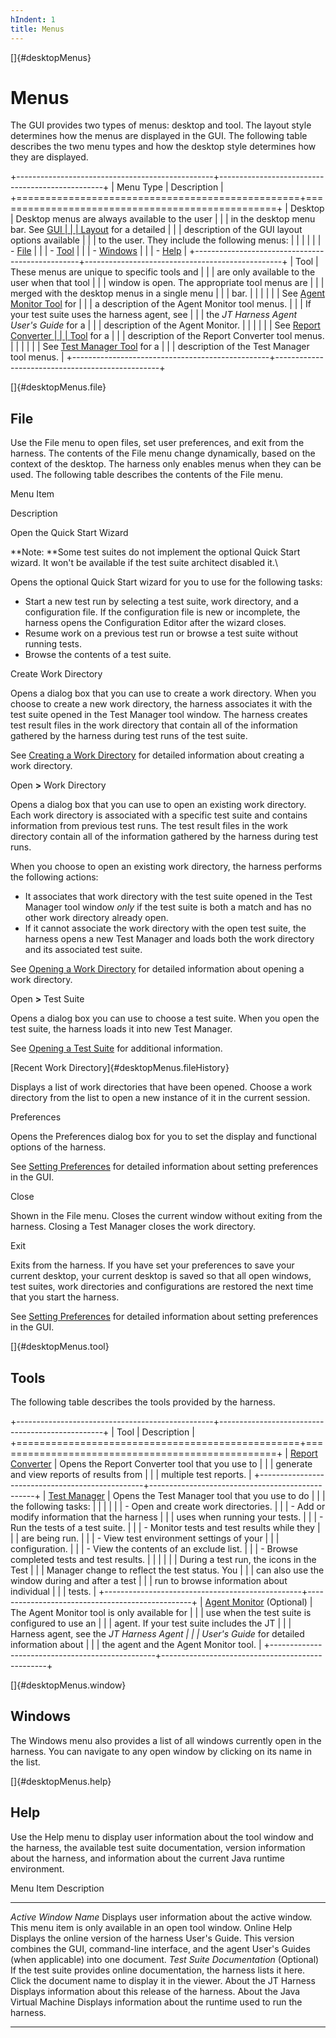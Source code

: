 ```yaml
---
hIndent: 1
title: Menus
---
```


[]{#desktopMenus}

# Menus

The GUI provides two types of menus: desktop and tool. The layout style determines how the menus are
displayed in the GUI. The following table describes the two menu types and how the desktop style
determines how they are displayed.

+-------------------------------------------------+-------------------------------------------------+
| Menu Type                                       | Description                                     |
+=================================================+=================================================+
| Desktop                                         | Desktop menus are always available to the user  |
|                                                 | in the desktop menu bar. See [GUI               |
|                                                 | Layout](desktopStyles.html) for a detailed      |
|                                                 | description of the GUI layout options available |
|                                                 | to the user. They include the following menus:  |
|                                                 |                                                 |
|                                                 | -   [File](#desktopMenus.file)                  |
|                                                 | -   [Tool](desktopMenus.html#desktopMenus.tool) |
|                                                 | -   [Windows](#desktopMenus.window)             |
|                                                 | -   [Help](#desktopMenus.help)                  |
+-------------------------------------------------+-------------------------------------------------+
| Tool                                            | These menus are unique to specific tools and    |
|                                                 | are only available to the user when that tool   |
|                                                 | window is open. The appropriate tool menus are  |
|                                                 | merged with the desktop menus in a single menu  |
|                                                 | bar.                                            |
|                                                 |                                                 |
|                                                 | See [Agent Monitor Tool](agentMonitor.html) for |
|                                                 | a description of the Agent Monitor tool menus.  |
|                                                 | If your test suite uses the harness agent, see  |
|                                                 | the *JT Harness Agent User\'s Guide* for a      |
|                                                 | description of the Agent Monitor.               |
|                                                 |                                                 |
|                                                 | See [Report Converter                           |
|                                                 | Tool](../mergeReports/window.html) for a        |
|                                                 | description of the Report Converter tool menus. |
|                                                 |                                                 |
|                                                 | See [Test Manager Tool](window.html) for a      |
|                                                 | description of the Test Manager tool menus.     |
+-------------------------------------------------+-------------------------------------------------+

[]{#desktopMenus.file}

## File

Use the File menu to open files, set user preferences, and exit from the harness. The contents of
the File menu change dynamically, based on the context of the desktop. The harness only enables
menus when they can be used. The following table describes the contents of the File menu.

Menu Item

Description

Open the Quick Start Wizard

**Note: **Some test suites do not implement the optional Quick Start wizard. It won\'t be available
if the test suite architect disabled it.\

Opens the optional Quick Start wizard for you to use for the following tasks:

-   Start a new test run by selecting a test suite, work directory, and a configuration file. If the
    configuration file is new or incomplete, the harness opens the Configuration Editor after the
    wizard closes.
-   Resume work on a previous test run or browse a test suite without running tests.
-   Browse the contents of a test suite.

Create Work Directory

Opens a dialog box that you can use to create a work directory. When you choose to create a new work
directory, the harness associates it with the test suite opened in the Test Manager tool window. The
harness creates test result files in the work directory that contain all of the information gathered
by the harness during test runs of the test suite.

See [Creating a Work Directory](../start/createDirectory.html) for detailed information about
creating a work directory.

Open **\>** Work Directory

Opens a dialog box that you can use to open an existing work directory. Each work directory is
associated with a specific test suite and contains information from previous test runs. The test
result files in the work directory contain all of the information gathered by the harness during
test runs.

When you choose to open an existing work directory, the harness performs the following actions:

-   It associates that work directory with the test suite opened in the Test Manager tool window
    *only* if the test suite is both a match and has no other work directory already open.
-   If it cannot associate the work directory with the open test suite, the harness opens a new Test
    Manager and loads both the work directory and its associated test suite.

See [Opening a Work Directory](../start/openDirectory.html) for detailed information about opening a
work directory.

Open **\>** Test Suite

Opens a dialog box you can use to choose a test suite. When you open the test suite, the harness
loads it into new Test Manager.

See [Opening a Test Suite](../start/openTestSuite.html) for additional information.

[Recent Work Directory]{#desktopMenus.fileHistory}

Displays a list of work directories that have been opened. Choose a work directory from the list to
open a new instance of it in the current session.

Preferences

Opens the Preferences dialog box for you to set the display and functional options of the harness.

See [Setting Preferences](prefsDialog.html) for detailed information about setting preferences in
the GUI.

Close

Shown in the File menu. Closes the current window without exiting from the harness. Closing a Test
Manager closes the work directory.

Exit

Exits from the harness. If you have set your preferences to save your current desktop, your current
desktop is saved so that all open windows, test suites, work directories and configurations are
restored the next time that you start the harness.

See [Setting Preferences](prefsDialog.html) for detailed information about setting preferences in
the GUI.

[]{#desktopMenus.tool}

## Tools

The following table describes the tools provided by the harness.

+-------------------------------------------------+-------------------------------------------------+
| Tool                                            | Description                                     |
+=================================================+=================================================+
| [Report Converter](reportMerge.html)            | Opens the Report Converter tool that you use to |
|                                                 | generate and view reports of results from       |
|                                                 | multiple test reports.                          |
+-------------------------------------------------+-------------------------------------------------+
| [Test Manager](window.html)                     | Opens the Test Manager tool that you use to do  |
|                                                 | the following tasks:                            |
|                                                 |                                                 |
|                                                 | -   Open and create work directories.           |
|                                                 | -   Add or modify information that the harness  |
|                                                 |     uses when running your tests.               |
|                                                 | -   Run the tests of a test suite.              |
|                                                 | -   Monitor tests and test results while they   |
|                                                 |     are being run.                              |
|                                                 | -   View test environment settings of your      |
|                                                 |     configuration.                              |
|                                                 | -   View the contents of an exclude list.       |
|                                                 | -   Browse completed tests and test results.    |
|                                                 |                                                 |
|                                                 | During a test run, the icons in the Test        |
|                                                 | Manager change to reflect the test status. You  |
|                                                 | can also use the window during and after a test |
|                                                 | run to browse information about individual      |
|                                                 | tests.                                          |
+-------------------------------------------------+-------------------------------------------------+
| [Agent Monitor](agentMonitor.html) (Optional)   | The Agent Monitor tool is only available for    |
|                                                 | use when the test suite is configured to use an |
|                                                 | agent. If your test suite includes the JT       |
|                                                 | Harness agent, see the *JT Harness Agent        |
|                                                 | User\'s Guide* for detailed information about   |
|                                                 | the agent and the Agent Monitor tool.           |
+-------------------------------------------------+-------------------------------------------------+

[]{#desktopMenus.window}

## Windows

The Windows menu also provides a list of all windows currently open in the harness. You can navigate
to any open window by clicking on its name in the list.

[]{#desktopMenus.help}

## Help

Use the Help menu to display user information about the tool window and the harness, the available
test suite documentation, version information about the harness, and information about the current
Java runtime environment.

  Menu Item                               Description
  --------------------------------------- ------------------------------------------------------------------------------------------------------------------------------------------------------------------------------------
  *Active Window Name*                    Displays user information about the active window. This menu item is only available in an open tool window.
  Online Help                             Displays the online version of the harness User\'s Guide. This version combines the GUI, command-line interface, and the agent User\'s Guides (when applicable) into one document.
  *Test Suite Documentation* (Optional)   If the test suite provides online documentation, the harness lists it here. Click the document name to display it in the viewer.
  About the JT Harness                    Displays information about this release of the harness.
  About the Java Virtual Machine          Displays information about the runtime used to run the harness.

----------------------------------------------------------------------------------------------------


